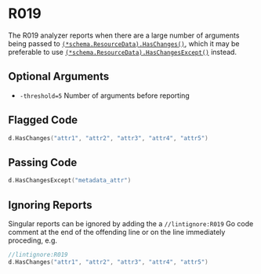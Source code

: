 # R019

The R019 analyzer reports when there are a large number of arguments being passed to [`(*schema.ResourceData).HasChanges()`](https://pkg.go.dev/github.com/hashicorp/terraform-plugin-sdk/v2/helper/schema#ResourceData.HasChanges), which it may be preferable to use [`(*schema.ResourceData).HasChangesExcept()`](https://pkg.go.dev/github.com/hashicorp/terraform-plugin-sdk/v2/helper/schema#ResourceData.HasChangesExcept) instead.

## Optional Arguments

- `-threshold=5` Number of arguments before reporting

## Flagged Code

```go
d.HasChanges("attr1", "attr2", "attr3", "attr4", "attr5")
```

## Passing Code

```go
d.HasChangesExcept("metadata_attr")
```

## Ignoring Reports

Singular reports can be ignored by adding the a `//lintignore:R019` Go code comment at the end of the offending line or on the line immediately proceding, e.g.

```go
//lintignore:R019
d.HasChanges("attr1", "attr2", "attr3", "attr4", "attr5")
```
